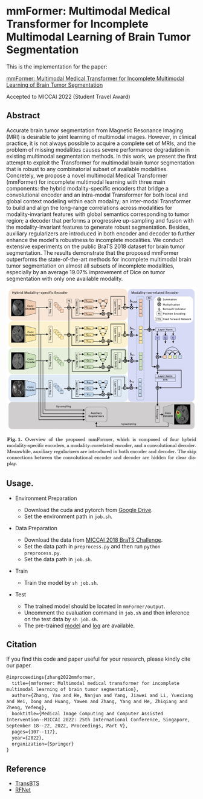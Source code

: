 # mmFormer: Multimodal Medical Transformer for Incomplete Multimodal Learning of Brain Tumor Segmentation
This is the implementation for the paper:

[mmFormer: Multimodal Medical Transformer for Incomplete Multimodal Learning of Brain Tumor Segmentation](https://arxiv.org/abs/2206.02425)

Accepted to MICCAI 2022 (Student Travel Award)

## Abstract

Accurate brain tumor segmentation from Magnetic Resonance Imaging (MRI) is desirable to joint learning of multimodal images. However, in clinical practice, it is not always possible to acquire a complete set of MRIs, and the problem of missing modalities causes severe performance degradation in existing multimodal segmentation methods. In this work, we present the first attempt to exploit the Transformer for multimodal brain tumor segmentation that is robust to any combinatorial subset of available modalities. Concretely, we propose a novel multimodal Medical Transformer (mmFormer) for incomplete multimodal learning with three main components: the hybrid modality-specific encoders that bridge a convolutional encoder and an intra-modal Transformer for both local and global context modeling within each modality; an inter-modal Transformer to build and align the long-range correlations across modalities for modality-invariant features with global semantics corresponding to tumor region; a decoder that performs a progressive up-sampling and fusion with the modality-invariant features to generate robust segmentation. Besides, auxiliary regularizers are introduced in both encoder and decoder to further enhance the model's robustness to incomplete modalities. We conduct extensive experiments on the public BraTS 2018 dataset for brain tumor segmentation. The results demonstrate that the proposed mmFormer outperforms the state-of-the-art methods for incomplete multimodal brain tumor segmentation on almost all subsets of incomplete modalities, especially by an average 19.07% improvement of Dice on tumor segmentation with only one available modality. 

![image](https://github.com/YaoZhang93/mmFormer/blob/main/figs/overview.png)

## Usage. 

* Environment Preparation
  * Download the cuda and pytorch from [Google Drive](https://drive.google.com/drive/folders/1x6z7Ot3Xfrg1dokR9cdeoRSKbQJRTpv7?usp=sharing).
  * Set the environment path in `job.sh`.
* Data Preparation
  * Download the data from [MICCAI 2018 BraTS Challenge](https://www.med.upenn.edu/sbia/brats2018/data.html).
  * Set the data path in `preprocess.py` and then run `python preprocess.py`.
  * Set the data path in `job.sh`.
* Train
  * Train the model by `sh job.sh`. 

* Test
  * The trained model should be located in `mmFormer/output`. 
  * Uncomment the evaluation command in  `job.sh` and then inference on the test data by `sh job.sh`.
  * The pre-trained [model](https://drive.google.com/file/d/1oKgjXzSfWOG5VT64EE1lfV6rdtjkyC5B/view?usp=sharing) and [log](https://drive.google.com/file/d/165u-MGAiS0_PkExXRkI4KrainRlc_Ibo/view?usp=sharing) are available.

## Citation

If you find this code and paper useful for your research, please kindly cite our paper.

```
@inproceedings{zhang2022mmformer,
  title={mmformer: Multimodal medical transformer for incomplete multimodal learning of brain tumor segmentation},
  author={Zhang, Yao and He, Nanjun and Yang, Jiawei and Li, Yuexiang and Wei, Dong and Huang, Yawen and Zhang, Yang and He, Zhiqiang and Zheng, Yefeng},
  booktitle={Medical Image Computing and Computer Assisted Intervention--MICCAI 2022: 25th International Conference, Singapore, September 18--22, 2022, Proceedings, Part V},
  pages={107--117},
  year={2022},
  organization={Springer}
}
```

## Reference

* [TransBTS](https://github.com/Wenxuan-1119/TransBTS)
* [RFNet](https://github.com/dyh127/RFNet)

